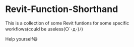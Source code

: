 # Revit-Function-Shorthand
This is a collection of some Revit funtions for some specific workflows(could be useless(○´･д･)ﾉ) 

Help yourself😄
